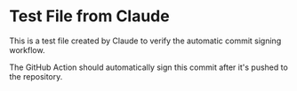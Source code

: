 # Test File from Claude

This is a test file created by Claude to verify the automatic commit signing workflow.

The GitHub Action should automatically sign this commit after it's pushed to the repository.
